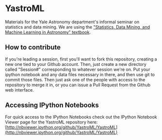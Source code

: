 YastroML
========

Materials for the Yale Astronomy department's informal seminar on statistics and data mining.
We are using the ["Statistics, Data Mining, and Machine Learning in Astronomy" textbook](http://press.princeton.edu/titles/10159.html).

How to contribute
-----------------

If you're leading a session, first you'll want to fork this repository, 
creating a new one tied to your Github account.  Then, just create a new
directory called "Session#" corresponding to whatever session we're on.
Put your ipython notebook and any data files necessary in there, and then use
git to commit those files. Then just ask one of the people with access to the
repository to merge it in, or you can issue a Pull Request from the Github web
interface.

Accessing IPython Notebooks
---------------------------
For quick access to the IPython Notebooks check out the IPython Notebook Viewer page for the YastroML repository here:
[http://nbviewer.ipython.org/github/YastroML/YastroML](http://nbviewer.ipython.org/github/YastroML/YastroML)

